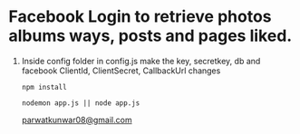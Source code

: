# Facebook Login to retrieve photos albums ways, posts and pages liked.

1. Inside config folder in config.js make the key, secretkey, db and facebook ClientId, ClientSecret, CallbackUrl changes

    ````
    npm install
  
    nodemon app.js || node app.js
    
    ````

    parwatkunwar08@gmail.com


